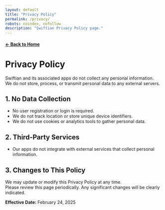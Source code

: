```yaml
---
layout: default
title: "Privacy Policy"
permalink: /privacy/
robots: noindex, nofollow
description: "Swiftian Privacy Policy page."
---
```


#### [← Back to Home](/)

# Privacy Policy

Swiftian and its associated apps do not collect any personal information.  
We do not store, process, or transmit personal data to any external servers.

## 1. No Data Collection
- No user registration or login is required.
- We do not track location or store unique device identifiers.
- We do not use cookies or analytics tools to gather personal data.

## 2. Third-Party Services
- Our apps do not integrate with external services that collect personal information.

## 3. Changes to This Policy
We may update or modify this Privacy Policy at any time.  
Please review this page periodically. Any significant changes will be clearly indicated.

**Effective Date:** February 24, 2025
